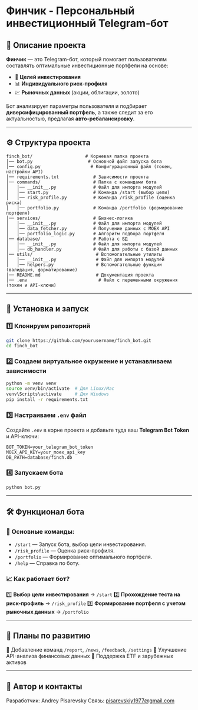 # **Финчик - Персональный инвестиционный Telegram-бот**

## 📌 **Описание проекта**
**Финчик** — это Telegram-бот, который помогает пользователям составлять оптимальные инвестиционные портфели на основе:
- 🎯 **Целей инвестирования**
- 📊 **Индивидуального риск-профиля**
- 💹 **Рыночных данных** (акции, облигации, золото)

Бот анализирует параметры пользователя и подбирает **диверсифицированный портфель**, а также следит за его актуальностью, предлагая **авто-ребалансировку**.

---

## ⚙ **Структура проекта**
```
finch_bot/                    # Корневая папка проекта
│── bot.py                     # Основной файл запуска бота
│── config.py                   # Конфигурационный файл (токен, настройки API)
│── requirements.txt             # Зависимости проекта
│── commands/                    # Папка с командами бота
│   │── __init__.py              # Файл для импорта модулей
│   │── start.py                 # Команда /start (выбор цели)
│   │── risk_profile.py          # Команда /risk_profile (оценка риска)
│   │── portfolio.py             # Команда /portfolio (формирование портфеля)
│── services/                    # Бизнес-логика
│   │── __init__.py              # Файл для импорта модулей
│   │── data_fetcher.py          # Получение данных с MOEX API
│   │── portfolio_logic.py       # Алгоритм подбора портфеля
│── database/                    # Работа с БД
│   │── __init__.py              # Файл для импорта модулей
│   │── db_handler.py            # Файл для работы с базой данных
│── utils/                        # Вспомогательные утилиты
│   │── __init__.py               # Файл для импорта модулей
│   │── helpers.py                # Вспомогательные функции (валидация, форматирование)
│── README.md                     # Документация проекта
│── .env                           # Файл с переменными окружения (токен и API-ключи)
```

---

## 🚀 **Установка и запуск**
### 1️⃣ **Клонируем репозиторий**
```bash
git clone https://github.com/yourusername/finch_bot.git
cd finch_bot
```

### 2️⃣ **Создаем виртуальное окружение и устанавливаем зависимости**
```bash
python -m venv venv
source venv/bin/activate  # Для Linux/Mac
venv\Scripts\activate     # Для Windows
pip install -r requirements.txt
```

### 3️⃣ **Настраиваем `.env` файл**
Создайте `.env` в корне проекта и добавьте туда ваш **Telegram Bot Token** и API-ключи:
```
BOT_TOKEN=your_telegram_bot_token
MOEX_API_KEY=your_moex_api_key
DB_PATH=database/finch.db
```

### 4️⃣ **Запускаем бота**
```bash
python bot.py
```

---

## 🛠 **Функционал бота**
### 🔹 **Основные команды:**
- `/start` — Запуск бота, выбор цели инвестирования.
- `/risk_profile` — Оценка риск-профиля.
- `/portfolio` — Формирование оптимального портфеля.
- `/help` — Справка по боту.

### 📈 **Как работает бот?**
1️⃣ **Выбор цели инвестирования** → `/start`
2️⃣ **Прохождение теста на риск-профиль** → `/risk_profile`
3️⃣ **Формирование портфеля с учетом рыночных данных** → `/portfolio`

---

## 📝 **Планы по развитию**
🔹 Добавление команд `/report`, `/news`, `/feedback`, `/settings`
🔹 Улучшение API-анализа финансовых данных
🔹 Поддержка ETF и зарубежных активов

---

## 🎯 **Автор и контакты**
Разработчик: Andrey Pisarevsky
Связь: pisarevskiy1977@gmail.com


